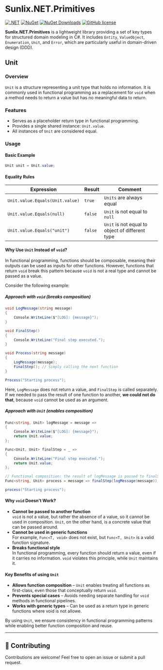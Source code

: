 # Sunlix.NET.Primitives

[![.NET](https://img.shields.io/badge/.NET-6.0%20%7C%208.0%20%7C%209.0-blue)](https://dotnet.microsoft.com/en-us/)
[![NuGet](https://img.shields.io/nuget/v/Sunlix.NET.Primitives.svg)](https://www.nuget.org/packages/Sunlix.NET.Primitives/)
[![NuGet Downloads](https://img.shields.io/nuget/dt/Sunlix.NET.Primitives.svg)](https://www.nuget.org/packages/Sunlix.NET.Primitives/)
[![GitHub license](https://img.shields.io/github/license/Sunlix-Software/Sunlix.NET.Primitives.svg)](https://github.com/SunlixSoftware/Sunlix.NET.Primitives/blob/main/LICENSE)


**Sunlix.NET.Primitives** is a lightweight library providing a set of key types for structured domain modeling in C#. It includes `Entity`, `ValueObject`, `Enumeration`, `Unit`, and `Error`, which are particularly useful in domain-driven design (DDD).

## Unit

### Overview
`Unit` is a structure representing a unit type that holds no information. It is commonly used in functional programming as a replacement for `void` when a method needs to return a value but has no meaningful data to return.

### Features
- Serves as a placeholder return type in functional programming.
- Provides a single shared instance: `Unit.value`.
- All instances of `Unit` are considered equal.

### Usage
#### Basic Example
```csharp
Unit unit = Unit.value;
```

#### Equality Rules

| Expression                             | Result  | Comment                                       |
|----------------------------------------|---------|-----------------------------------------------|
| `Unit.value.Equals(Unit.value)`        | `true`  |`Units` are always equal                       |
| `Unit.value.Equals(null)`              | `false` |`Unit` is not equal to `null`                  |
| `Unit.value.Equals("unit")`            | `false` |`Unit` is not equal to object of different type|

#### Why Use `Unit` Instead of `void`?
In functional programming, functions should be composable, meaning their outputs can be used as inputs for other functions. However, functions that return `void` break this pattern because `void` is not a real type and cannot be passed as a value.

Consider the following example:

##### **Approach with `void` (breaks composition)**
```csharp
void LogMessage(string message)
{
    Console.WriteLine($"[LOG]: {message}");
}

void FinalStep()
{
    Console.WriteLine("Final step executed.");
}

void Process(string message)
{
    LogMessage(message);
    FinalStep(); // Simply calling the next function
}

Process("Starting process");
```

Here, `LogMessage` does not return a value, and `FinalStep` is called separately. If we needed to pass the result of one function to another, **we could not do that**, because `void` cannot be used as an argument.

##### **Approach with `Unit` (enables composition)**
```csharp
Func<string, Unit> logMessage = message =>
{
    Console.WriteLine($"[LOG]: {message}");
    return Unit.value;
};

Func<Unit, Unit> finalStep = _ =>
{
    Console.WriteLine("Final step executed.");
    return Unit.value;
};

// Functional composition: the result of logMessage is passed to finalStep
Func<string, Unit> process = message => finalStep(logMessage(message));

process("Starting process");
```

#### Why `void` Doesn't Work?
- **Cannot be passed to another function**  
  `void` is not a value, but rather the absence of a value, so it cannot be used in composition. `Unit`, on the other hand, is a concrete value that can be passed around.
- **Cannot be used in generic functions**  
  For example, `Func<T, void>` does not exist, but `Func<T, Unit>` is a valid function signature.
- **Breaks functional style**  
  In functional programming, every function should return a value, even if it carries no information. `void` violates this principle, while `Unit` maintains it.

#### Key Benefits of using `Unit`
- **Allows function composition** – `Unit` enables treating all functions as first-class, even those that conceptually return `void`.
- **Prevents special cases** – Avoids needing separate handling for `void` methods in functional pipelines.
- **Works with generic types** – Can be used as a return type in generic functions where void is not allowe.

By using `Unit`, we ensure consistency in functional programming patterns while enabling better function composition and reuse.


---

## 🤝 Contributing
Contributions are welcome! Feel free to open an issue or submit a pull request.

